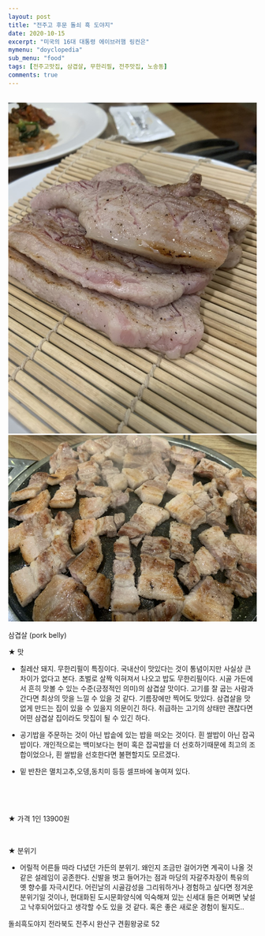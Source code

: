 ```yaml
---
layout: post
title: "전주고 후문 돌쇠 흑 도야지"
date: 2020-10-15
excerpt: "미국의 16대 대통령 에이브러햄 링컨은"
mymenu: "doyclopedia"
sub_menu: "food"
tags: [전주고맛집, 삼겹살, 무한리필, 전주맛집, 노송동]
comments: true
---
```


​
![](https://raw.githubusercontent.com/D0iloppa/d0iloppa.github.io/master/_posts/doyclopedia/food/2020/11/ehfthlgmr/1.jpg)
![](https://raw.githubusercontent.com/D0iloppa/d0iloppa.github.io/master/_posts/doyclopedia/food/2020/11/ehfthlgmr/2.jpg)


삼겹살 (pork belly)

★ 맛

- 칠레산 돼지. 무한리필이 특징이다. 국내산이 맛있다는 것이 통념이지만 사실상 큰 차이가 없다고 본다. 초벌로 살짝 익혀져서 나오고 밥도 무한리필이다. 시골 가든에서 흔히 맛볼 수 있는 수준(긍정적인 의미)의 삼겹살 맛이다. 고기를 잘 굽는 사람과 간다면 최상의 맛을 느낄 수 있을 것 같다. 기름장에만 찍어도 맛있다. 삼겹살을 맛없게 만드는 집이 있을 수 있을지 의문이긴 하다. 취급하는 고기의 상태만 괜찮다면 어떤 삼겹살 집이라도 맛집이 될 수 있긴 하다.

- 공기밥을 주문하는 것이 아닌 밥솥에 있는 밥을 떠오는 것이다. 흰 쌀밥이 아닌 잡곡밥이다. 개인적으로는 백미보다는 현미 혹은 잡곡밥을 더 선호하기때문에 최고의 조합이었으나, 흰 쌀밥을 선호한다면 불편할지도 모르겠다.

- 밑 반찬은 멸치고추,오뎅,동치미 등등 셀프바에 놓여져 있다.

​

​

★ 가격 1인 13900원

​

★ 분위기

- 어릴적 어른들 따라 다녔던 가든의 분위기. 왜인지 조금만 걸어가면 계곡이 나올 것 같은 설레임이 공존한다. 신발을 벗고 들어가는 점과 마당의 자갈주차장이 특유의 옛 향수를 자극시킨다. 어린날의 시골감성을 그리워하거나 경험하고 싶다면 정겨운 분위기일 것이나,  현대화된 도시문화양식에 익숙해져 있는 신세대 들은 어쩌면 낯설고 낙후되어있다고 생각할 수도 있을 것 같다. 혹은 좋은 새로운 경험이 될지도..



돌쇠흑도야지
전라북도 전주시 완산구 견훤왕궁로 52
